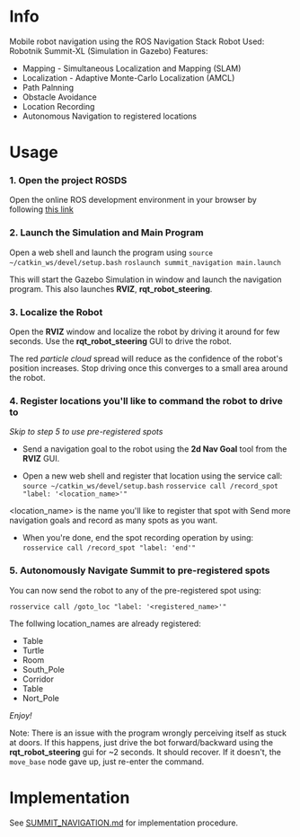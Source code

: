 # Info
Mobile robot navigation using the ROS Navigation Stack
Robot Used: Robotnik Summit-XL (Simulation in Gazebo)
Features: 
- Mapping - Simultaneous Localization and Mapping (SLAM)
- Localization - Adaptive Monte-Carlo Localization (AMCL)
- Path Palnning
- Obstacle Avoidance
- Location Recording
- Autonomous Navigation to registered locations


# Usage
### 1. Open the project ROSDS
Open the online ROS development environment in your browser by following [this link](https://app.theconstructsim.com/#/l/4e7b06f8/)

### 2. Launch the Simulation and Main Program
Open a web shell and launch the program using
`source ~/catkin_ws/devel/setup.bash`
`roslaunch summit_navigation main.launch`

This will start the Gazebo Simulation in window and launch the navigation program. This also launches **RVIZ**, **rqt_robot_steering**.

### 3. Localize the Robot
Open the **RVIZ** window and localize the robot by driving it around for few seconds. Use the **rqt_robot_steering** GUI to drive the robot.

The red _particle cloud_ spread will reduce as the confidence of the robot's position increases. Stop driving once this converges to a small area around the robot.

### 4. Register locations you'll like to command the robot to drive to
_Skip to step 5 to use pre-registered spots_

- Send a navigation goal to the robot using the **2d Nav Goal** tool from the **RVIZ** GUI.

- Open a new web shell and register that location using the service call:
`source ~/catkin_ws/devel/setup.bash`
`rosservice call /record_spot "label: '<location_name>'"`

<location_name> is the name you'll like to register that spot with
Send more navigation goals and record as many spots as you want.

- When you're done, end the spot recording operation by using:
`rosservice call /record_spot "label: 'end'"`

### 5. Autonomously Navigate Summit to pre-registered spots
You can now send the robot to any of the pre-registered spot using:

`rosservice call /goto_loc "label: '<registered_name>'"`

The follwing location_names are already registered:
- Table
- Turtle
- Room
- South_Pole
- Corridor
- Table
- Nort_Pole

_Enjoy!_

Note: There is an issue with the program wrongly perceiving itself as stuck at doors. If this happens, just drive the bot forward/backward using the **rqt_robot_steering** gui for ~2 seconds. It should recover. If it doesn't, the `move_base` node gave up, just re-enter the command.


# Implementation
See [SUMMIT_NAVIGATION.md](https://github.com/danieladejumo17/summit-robot-navigation/blob/main/SUMMIT_NAVIGATION.md) for implementation procedure.

